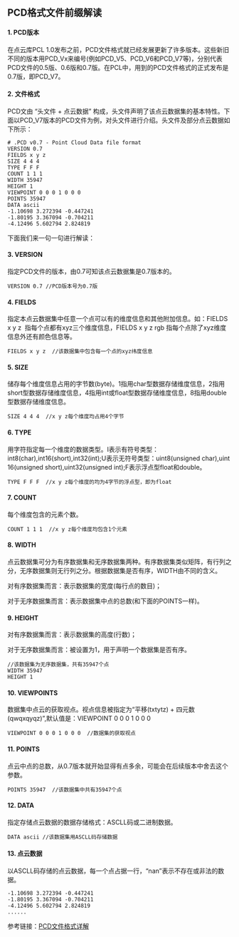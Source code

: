
## PCD格式文件前缀解读
#### 1. PCD版本
在点云库PCL 1.0发布之前，PCD文件格式就已经发展更新了许多版本。这些新旧不同的版本用PCD_Vx来编号(例如PCD_V5、PCD_V6和PCD_V7等)，分别代表PCD文件的0.5版、0.6版和0.7版。在PCL中，用到的PCD文件格式的正式发布是0.7版，即PCD_V7。

#### 2. 文件格式
PCD文由 “头文件 + 点云数据” 构成，头文件声明了该点云数据集的基本特性。下面以PCD_V7版本的PCD文件为例，对头文件进行介绍。头文件及部分点云数据如下所示：
```
# .PCD v0.7 - Point Cloud Data file format
VERSION 0.7
FIELDS x y z
SIZE 4 4 4
TYPE F F F
COUNT 1 1 1
WIDTH 35947
HEIGHT 1
VIEWPOINT 0 0 0 1 0 0 0
POINTS 35947
DATA ascii
-1.10698 3.272394 -0.447241
-1.80195 3.367094 -0.704211
-4.12496 5.602794 2.824819
```
下面我们来一句一句进行解读：
#### 3. VERSION
指定PCD文件的版本，由0.7可知该点云数据集是0.7版本的。
```
VERSION 0.7 //PCD版本号为0.7版
```
#### 4. FIELDS
指定本点云数据集中任意一个点可以有的维度信息和其他附加信息。如：FIELDS x y z  指每个点都有xyz三个维度信息，FIELDS x y z rgb 指每个点除了xyz维度信息外还有颜色信息等。
```
FIELDS x y z  //该数据集中包含每一个点的xyz纬度信息
```
#### 5. SIZE 
储存每个维度信息占用的字节数(byte)。1指用char型数据存储维度信息，2指用short型数据存储维度信息，4指用int或float型数据存储维度信息，8指用double型数据存储维度信息。
```
SIZE 4 4 4  //x y z每个维度均占用4个字节
```
#### 6. TYPE
用字符指定每一个维度的数据类型。I表示有符号类型：int8(char),int16(short),int32(int);U表示无符号类型：uint8(unsigned char),uint 16(unsigned short),uint32(unsigned int);F表示浮点型float和double。
```
TYPE F F F  //x y z每个维度的均为4字节的浮点型，即为float
```
#### 7. COUNT
每个维度包含的元素个数。
```
COUNT 1 1 1  //x y z每个维度均包含1个元素
```
#### 8. WIDTH
点云数据集可分为有序数据集和无序数据集两种。有序数据集类似矩阵，有行列之分，无序数据集则无行列之分。根据数据集是否有序，WIDTH由不同的含义。

对有序数据集而言：表示数据集的宽度(每行点的数目)；

对于无序数据集而言：表示数据集中点的总数(和下面的POINTS一样)。

#### 9. HEIGHT
对有序数据集而言：表示数据集的高度(行数)；

对于无序数据集而言：被设置为1，用于声明一个数据集是否有序。
```
//该数据集为无序数据集，共有35947个点
WIDTH 35947
HEIGHT 1
```
#### 10. VIEWPOINTS
数据集中点云的获取视点。视点信息被指定为“平移(txtytz) + 四元数(qwqxqyqz)”,默认值是：VIEWPOINT 0 0 0 1 0 0 0
```
VIEWPOINT 0 0 0 1 0 0 0  //数据集的获取视点
```
#### 11. POINTS
点云中点的总数，从0.7版本就开始显得有点多余，可能会在后续版本中舍去这个参数。
```
POINTS 35947  //该数据集中共有35947个点
```
####  12. DATA
指定存储点云数据的数据存储格式：ASCLL码或二进制数据。
```
DATA ascii //该数据集用ASCLL码存储数据
```
#### 13. 点云数据
以ASCLL码存储的点云数据，每一个点占据一行，“nan”表示不存在或非法的数据。
```
-1.10698 3.272394 -0.447241
-1.80195 3.367094 -0.704211
-4.12496 5.602794 2.824819
......
```

参考链接：[PCD文件格式详解](https://blog.csdn.net/BaiYu_King/article/details/81782789)
